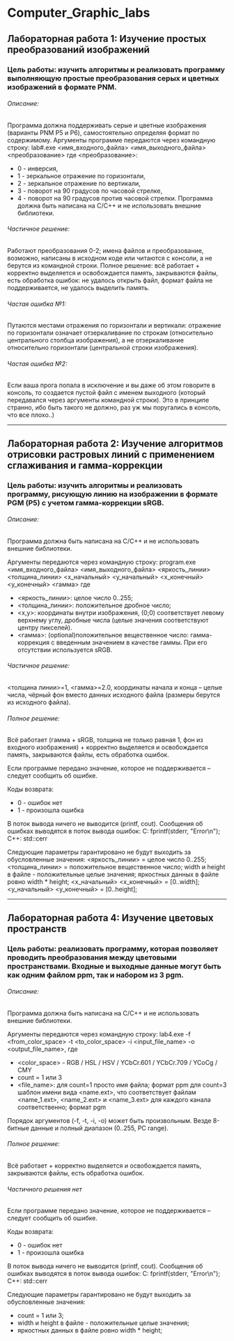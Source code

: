 # Computer_Graphic_labs
Лабораторная работа 1: Изучение простых преобразований изображений
------------------------------------------------------------------
### Цель работы: изучить алгоритмы и реализовать программу выполняющую простые преобразования серых и цветных изображений в формате PNM. ###
###### Описание: ######
Программа должна поддерживать серые и цветные изображения (варианты PNM P5 и P6), самостоятельно определяя формат по содержимому.
Аргументы программе передаются через командную строку:
lab#.exe <имя_входного_файла> <имя_выходного_файла> <преобразование>
где <преобразование>:
* 0 - инверсия,
* 1 - зеркальное отражение по горизонтали,
* 2 - зеркальное отражение по вертикали,
* 3 - поворот на 90 градусов по часовой стрелке,
* 4 - поворот на 90 градусов против часовой стрелки.
Программа должна быть написана на C/C++ и не использовать внешние библиотеки.

###### Частичное решение: ######
Работают преобразования 0-2; имена файлов и преобразование, возможно, написаны в исходном коде или читаются с консоли, а не берутся из командной строки.
Полное решение: всё работает + корректно выделяется и освобождается память, закрываются файлы, есть обработка ошибок: не удалось открыть файл, формат файла не поддерживается, не удалось выделить память.

###### Частая ошибка №1: ######
Путаются местами отражения по горизонтали и вертикали: отражение по горизонтали означает отзеркаливание по строкам (относительно центрального столбца изображения), а не отзеркаливание относительно горизонтали (центральной строки изображения). 
###### Частая ошибка №2: ######
Если ваша прога попала в исключение и вы даже об этом говорите в консоль, то создается пустой файл с именем выходного (который передавался через аргументы командной строки). Это в принципе странно, ибо быть такого не должно, раз уж мы поругались в консоль, что все плохо..)
***
Лабораторная работа 2: Изучение алгоритмов отрисовки растровых линий с применением сглаживания и гамма-коррекции  
----------------------------------------------------------------------------------------------------------------
### Цель работы: изучить алгоритмы и реализовать программу, рисующую линию на изображении в формате PGM (P5) с учетом гамма-коррекции sRGB. ###

###### Описание: ######
Программа должна быть написана на C/C++ и не использовать внешние библиотеки.

Аргументы передаются через командную строку:
program.exe <имя_входного_файла> <имя_выходного_файла> <яркость_линии> <толщина_линии> <x_начальный> <y_начальный> <x_конечный> <y_конечный> <гамма>
где
* <яркость_линии>: целое число 0..255;
* <толщина_линии>: положительное дробное число;
* <x,y>: координаты внутри изображения, (0;0) соответствует левому верхнему углу, дробные числа (целые значения соответствуют центру пикселей).
* <гамма>: (optional)положительное вещественное число: гамма-коррекция с введенным значением в качестве гаммы. При его отсутствии используется sRGB.

###### Частичное решение: ######
<толщина линии>=1, <гамма>=2.0, координаты начала и конца – целые числа, чёрный фон вместо данных исходного файла (размеры берутся из исходного файла).
###### Полное решение: ######
Всё работает (гамма + sRGB, толщина не только равная 1, фон из входного изображения) + корректно выделяется и освобождается память, закрываются файлы, есть обработка ошибок.

Если программе передано значение, которое не поддерживается – следует сообщить об ошибке.

Коды возврата:
* 0 - ошибок нет
* 1 - произошла ошибка

В поток вывода ничего не выводится (printf, cout).
Сообщения об ошибках выводятся в поток вывода ошибок:
С: fprintf(stderr, "Error\n");
C++: std::cerr

Следующие параметры гарантировано не будут выходить за обусловленные значения:
<яркость_линии> = целое число 0..255;
<толщина_линии> = положительное вещественное число;
width и height в файле - положительные целые значения;
яркостных данных в файле ровно width * height;
<x_начальный> <x_конечный> = [0..width];
<y_начальный> <y_конечный> = [0..height];
***
Лабораторная работа 4: Изучение цветовых пространств
----------------------------------------------------
### Цель работы: реализовать программу, которая позволяет проводить преобразования между цветовыми пространствами. Входные и выходные данные могут быть как одним файлом ppm, так и набором из 3 pgm. ###

###### Описание: ######
Программа должна быть написана на C/C++ и не использовать внешние библиотеки.

Аргументы передаются через командную строку:
lab4.exe -f <from_color_space> -t <to_color_space> -i <count> <input_file_name> -o <count> <output_file_name>,
где
* <color_space> - RGB / HSL / HSV / YCbCr.601 / YCbCr.709 / YCoCg / CMY
* count = 1 или 3
* <file_name>:
для count=1 просто имя файла; формат ppm
для count=3 шаблон имени вида <name.ext>, что соответствует файлам <name_1.ext>, <name_2.ext> и <name_3.ext> для каждого канала соответственно; формат pgm

Порядок аргументов (-f, -t, -i, -o) может быть произвольным.
Везде 8-битные данные и полный диапазон (0..255, PC range).

###### Полное решение: ######
Всё работает + корректно выделяется и освобождается память, закрываются файлы, есть обработка ошибок.
###### Частичного решения нет ######

Если программе передано значение, которое не поддерживается – следует сообщить об ошибке.

Коды возврата:
* 0 - ошибок нет
* 1 - произошла ошибка

В поток вывода ничего не выводится (printf, cout).
Сообщения об ошибках выводятся в поток вывода ошибок:
С: fprintf(stderr, "Error\n");
C++: std::cerr

Следующие параметры гарантировано не будут выходить за обусловленные значения:
* count = 1 или 3;
* width и height в файле - положительные целые значения;
* яркостных данных в файле ровно width * height;

